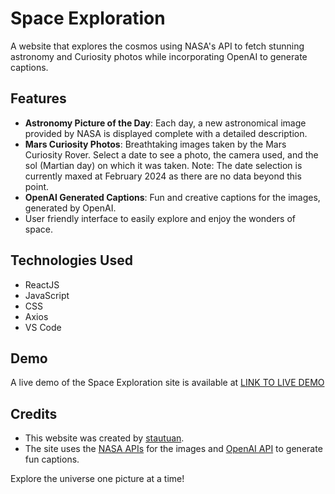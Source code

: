# Space Exploration

A website that explores the cosmos using NASA's API to fetch stunning astronomy and Curiosity photos while incorporating OpenAI to generate captions.

## Features

- **Astronomy Picture of the Day**: Each day, a new astronomical image provided by NASA is displayed complete with a detailed description.
- **Mars Curiosity Photos**: Breathtaking images taken by the Mars Curiosity Rover. Select a date to see a photo, the camera used, and the sol (Martian day) on which it was taken. Note: The date selection is currently maxed at February 2024 as there are no data beyond this point.
- **OpenAI Generated Captions**: Fun and creative captions for the images, generated by OpenAI.
- User friendly interface to easily explore and enjoy the wonders of space.

## Technologies Used

- ReactJS
- JavaScript
- CSS
- Axios
- VS Code

## Demo
A live demo of the Space Exploration site is available at [LINK TO LIVE DEMO](https://nasa-space-api.vercel.app/)

## Credits
- This website was created by [stautuan](https://github.com/stautuan).
- The site uses the [NASA APIs](https://api.nasa.gov/) for the images and [OpenAI API](https://platform.openai.com/docs/overview) to generate fun captions. 

Explore the universe one picture at a time!
